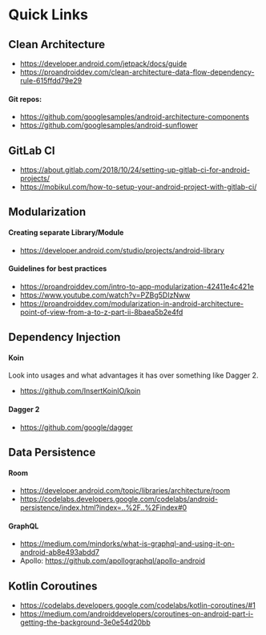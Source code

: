 # Quick Links


## Clean Architecture 
* https://developer.android.com/jetpack/docs/guide
* https://proandroiddev.com/clean-architecture-data-flow-dependency-rule-615ffdd79e29

#### Git repos:
* https://github.com/googlesamples/android-architecture-components
* https://github.com/googlesamples/android-sunflower


## GitLab CI

* https://about.gitlab.com/2018/10/24/setting-up-gitlab-ci-for-android-projects/
* https://mobikul.com/how-to-setup-your-android-project-with-gitlab-ci/




## Modularization

#### Creating separate Library/Module

* https://developer.android.com/studio/projects/android-library
  
#### Guidelines for best practices

* https://proandroiddev.com/intro-to-app-modularization-42411e4c421e
* https://www.youtube.com/watch?v=PZBg5DIzNww
* https://proandroiddev.com/modularization-in-android-architecture-point-of-view-from-a-to-z-part-ii-8baea5b2e4fd


## Dependency Injection

#### Koin
Look into usages and what advantages it has over something like Dagger 2.
* https://github.com/InsertKoinIO/koin

#### Dagger 2
* https://github.com/google/dagger

## Data Persistence 

#### Room

* https://developer.android.com/topic/libraries/architecture/room
* https://codelabs.developers.google.com/codelabs/android-persistence/index.html?index=..%2F..%2Findex#0
  
#### GraphQL
* https://medium.com/mindorks/what-is-graphql-and-using-it-on-android-ab8e493abdd7
* Apollo: https://github.com/apollographql/apollo-android

## Kotlin Coroutines 
* https://codelabs.developers.google.com/codelabs/kotlin-coroutines/#1
* https://medium.com/androiddevelopers/coroutines-on-android-part-i-getting-the-background-3e0e54d20bb
